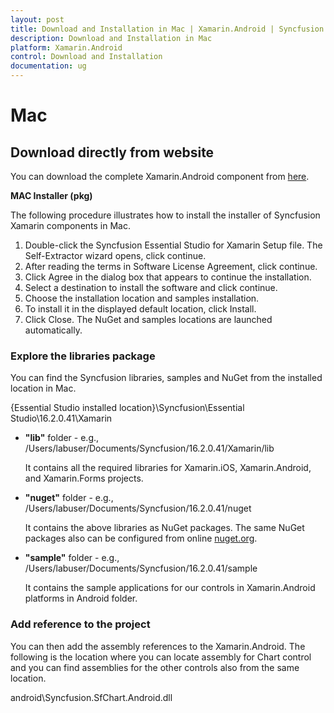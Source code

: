 ```yaml
---
layout: post
title: Download and Installation in Mac | Xamarin.Android | Syncfusion
description: Download and Installation in Mac
platform: Xamarin.Android
control: Download and Installation 
documentation: ug
---
```


# Mac

## Download directly from website

You can download the complete Xamarin.Android component from [here](https://www.syncfusion.com/downloads/latest-version).

**MAC Installer (pkg)**

The following procedure illustrates how to install the installer of Syncfusion Xamarin components in Mac.

1. Double-click the Syncfusion Essential Studio for Xamarin Setup file. The Self-Extractor wizard opens, click continue.
2. After reading the terms in Software License Agreement, click continue.
3. Click Agree in the dialog box that appears to continue the installation.
4. Select a destination to install the software and click continue.
5. Choose the installation location and samples installation.
6. To install it in the displayed default location, click Install.
7. Click Close. The NuGet and samples locations are launched automatically.

### Explore the libraries package

You can find the Syncfusion libraries, samples and NuGet from the installed location in Mac.

{Essential Studio installed location}\Syncfusion\Essential Studio\16.2.0.41\Xamarin

* **"lib"** folder - e.g., /Users/labuser/Documents/Syncfusion/16.2.0.41/Xamarin/lib

   It contains all the required libraries for Xamarin.iOS, Xamarin.Android, and Xamarin.Forms projects.

* **"nuget"** folder - e.g., /Users/labuser/Documents/Syncfusion/16.2.0.41/nuget

   It contains the above libraries as NuGet packages. The same NuGet packages also can be configured from online [nuget.org](https://api.nuget.org/v3/index.json).

* **"sample"** folder - e.g., /Users/labuser/Documents/Syncfusion/16.2.0.41/sample

   It contains the sample applications for our controls in Xamarin.Android platforms in Android folder.

### Add reference to the project

You can then add the assembly references to the Xamarin.Android. The following is the location where you can locate assembly for Chart control and you can find assemblies for the other controls also from the same location.

android\Syncfusion.SfChart.Android.dll